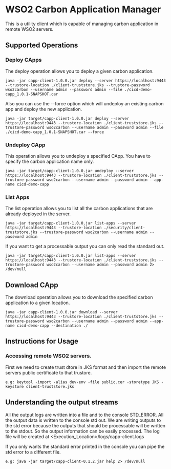 # WSO2 Carbon Application Manager
This is a utility client which is capable of managing carbon application in remote WSO2 servers.

## Supported Operations

### Deploy CApps
The deploy operation allows you to deploy a given carbon application.
````
java -jar capp-client-1.0.0.jar deploy --server https://localhost:9443 --trustore-location ./client-truststore.jks --trustore-password wso2carbon --username admin --password admin --file ./cicd-demo-capp_1.0.1-SNAPSHOT.car
````
Also you can use the --force option which will undeploy an existing carbon app and deploy the new application. 
```
java -jar target/capp-client-1.0.0.jar deploy --server https://localhost:9443 --trustore-location ./client-truststore.jks --trustore-password wso2carbon --username admin --password admin --file ./cicd-demo-capp_1.0.1-SNAPSHOT.car --force
```
### Undeploy CApp
This operation allows you to undeploy a specified CApp. You have to specify the carbon application name only. 
````
java -jar target/capp-client-1.0.0.jar undeploy --server https://localhost:9443 --trustore-location ./client-truststore.jks --trustore-password wso2carbon --username admin --password admin --app-name cicd-demo-capp
````
### List Apps
The list operation allows you to list all the carbon applications that are already deployed in the server.
````
java -jar target/capp-client-1.0.0.jar list-apps --server https://localhost:9443 --trustore-location ./security/client-truststore.jks --trustore-password wso2carbon --username admin --password admin
````
If you want to get a processable output you can only read the standard out.
````
java -jar target/capp-client-1.0.0.jar list-apps --server https://localhost:9443 --trustore-location ./client-truststore.jks --trustore-password wso2carbon --username admin --password admin 2> /dev/null
````
## Download CApp
The download operation allows you to download the specified carbon application to a given location.
````
java -jar capp-client-1.0.0.jar download --server https://localhost:9443 --trustore-location ./client-truststore.jks --trustore-password wso2carbon --username admin --password admin --app-name cicd-demo-capp --destination ./
````

## Instructions for Usage

### Accessing remote WSO2 servers. 

First we need to create trust dtore in JKS format and then import the remote servers public certificate to that trustore.

````
e.g: keytool -import -alias dev-env -file public.cer -storetype JKS -keystore client-truststore.jks
````

## Understanding the output streams
All the output logs are written into a file and to the console STD_ERROR. All the output data is written to the console std out. 
We are writing outputs to the std error because the outputs that should be processable will be written to the stdout. So the output information can be easily processed.
The log file will be created at <Execution_Location>/logs/capp-client.logs

If you only wants the standard error printed in the console you can pipe the std error to a different file.

````
e.g: java -jar target/capp-client-0.1.2.jar help 2> /dev/null
````
